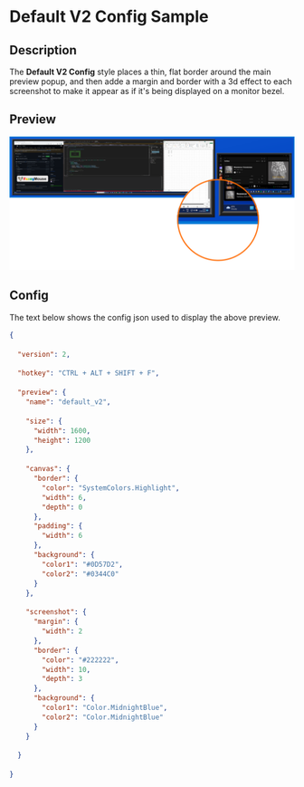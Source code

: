 # Default V2 Config Sample

## Description

The **Default V2 Config** style places a thin, flat border around the main preview popup, and then adde a margin and border with a 3d effect to each screenshot to make it appear as if it's being displayed on a monitor bezel.

## Preview

![](./default_v2_config.png)

## Config

The text below shows the config json used to display the above preview.

```json
{

  "version": 2,

  "hotkey": "CTRL + ALT + SHIFT + F",

  "preview": {
    "name": "default_v2",

    "size": {
      "width": 1600,
      "height": 1200
    },

    "canvas": {
      "border": {
        "color": "SystemColors.Highlight",
        "width": 6,
        "depth": 0
      },
      "padding": {
        "width": 6
      },
      "background": {
        "color1": "#0D57D2",
        "color2": "#0344C0"
      }
    },

    "screenshot": {
      "margin": {
        "width": 2
      },
      "border": {
        "color": "#222222",
        "width": 10,
        "depth": 3
      },
      "background": {
        "color1": "Color.MidnightBlue",
        "color2": "Color.MidnightBlue"
      }
    }

  }

}

```
